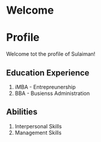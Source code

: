 # Welcome
# Profile
Welcome tot the profile of Sulaiman!
## Education Experience 
1. iMBA - Entrepreunership
2. BBA - Busienss Administration
## Abilities
1. Interpersonal Skills
2. Management Skills
